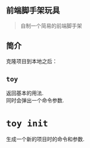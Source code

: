 ## 前端脚手架玩具

> 自制一个简易的前端脚手架 <br>

## 简介

克隆项目到本地之后：

## `toy`

返回基本的用法.<br>
同时会弹出一个命令参数.<br>

# `toy init`

生成一个新的项目时的命令和参数.<br>